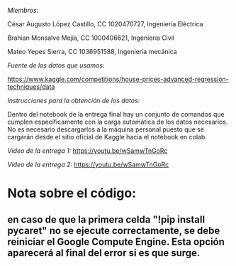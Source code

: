 
*Miembros:*

César Augusto López Castillo, CC 1020470727, Ingeniería Eléctrica

Brahian Monsalve Mejía, CC 1000406621, Ingeniería Civil

Mateo Yepes Sierra, CC 1036951588, Ingeniería mecánica

*Fuente de los datos que usamos:* 

https://www.kaggle.com/competitions/house-prices-advanced-regression-techniques/data

*Instrucciones para la obtención de los datos:*

Dentro del notebook de la entrega final hay un conjunto de comandos que cumplen específicamente con la carga automática de los datos necesarios. No es necesario descargarlos a la máquina personal puesto que se cargarán desde el sitio oficial de Kaggle hacia el notebook en colab. 

*Video de la entrega 1:* https://youtu.be/wSamwTnGoRc

*Video de la entrega 2:*  https://youtu.be/wSamwTnGoRc

# Nota sobre el código: 
## en caso de que la primera celda "!pip install pycaret" no se ejecute correctamente, se debe reiniciar el Google Compute Engine. Esta opción aparecerá al final del error si es que surge.
